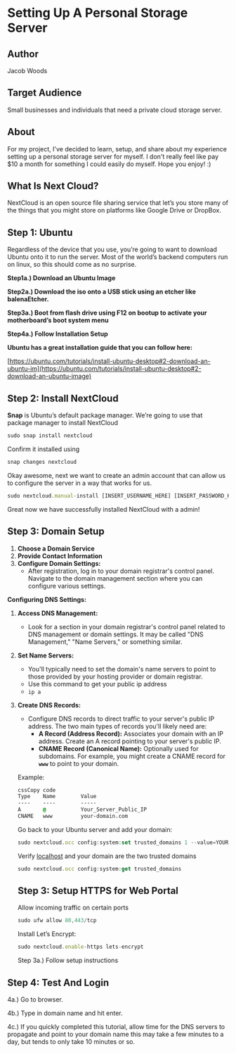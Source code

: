 # Setting Up A Personal Storage Server


## Author
Jacob Woods

## Target Audience
Small businesses and individuals that need a private cloud storage server.
## About
For my project, I've decided to learn, setup, and share about my experience setting up a personal storage server for myself. I don't really feel like pay $10 a month for something I could easily do myself. Hope you enjoy! :) 

## What Is Next Cloud?

NextCloud is an open source file sharing service that let’s you store many of the things that you might store on platforms like Google Drive or DropBox.

## Step 1: Ubuntu

Regardless of the device that you use, you’re going to want to download Ubuntu onto it to run the server. Most of the world’s backend computers run on linux, so this should come as no surprise.

**Step1a.) Download an Ubuntu Image**

**Step2a.) Download the iso onto a USB stick using an etcher like balenaEtcher.**

**Step3a.) Boot from flash drive using F12 on bootup to activate your motherboard’s boot system menu**

**Step4a.) Follow Installation Setup**

**Ubuntu has a great installation guide that you can follow here:**

[https://ubuntu.com/tutorials/install-ubuntu-desktop#2-download-an-ubuntu-im](https://ubuntu.com/tutorials/install-ubuntu-desktop#2-download-an-ubuntu-image)

## Step 2: Install NextCloud

************Snap************ is Ubuntu’s default package manager. We’re going to use that package manager to install NextCloud

```jsx
sudo snap install nextcloud
```

Confirm it installed using

```jsx
snap changes nextcloud
```

Okay awesome, next we want to create an admin account that can allow us to configure the server in a way that works for us.

```jsx
sudo nextcloud.manual-install [INSERT_USERNAME_HERE] [INSERT_PASSWORD_HERE]
```

Great now we have successfully installed NextCloud with a admin!

## Step 3: Domain Setup

1. **Choose a Domain Service**
2. **Provide Contact Information**
3. **Configure Domain Settings:**
    - After registration, log in to your domain registrar's control panel. Navigate to the domain management section where you can configure various settings.

**Configuring DNS Settings:**

1. **Access DNS Management:**
    - Look for a section in your domain registrar's control panel related to DNS management or domain settings. It may be called "DNS Management," "Name Servers," or something similar.
2. **Set Name Servers:**
    - You'll typically need to set the domain's name servers to point to those provided by your hosting provider or domain registrar.
    - Use this command to get your public ip address
    - `ip a`
3. **Create DNS Records:**
    - Configure DNS records to direct traffic to your server's public IP address. The two main types of records you'll likely need are:
        - **A Record (Address Record):** Associates your domain with an IP address. Create an A record pointing to your server's public IP.
        - **CNAME Record (Canonical Name):** Optionally used for subdomains. For example, you might create a CNAME record for **`www`** to point to your domain.
    
    Example:
    
    ```css
    cssCopy code
    Type    Name        Value
    ----    ----        -----
    A       @           Your_Server_Public_IP
    CNAME   www         your-domain.com
    
    ```
    
    Go back to your Ubuntu server and add your domain:
    
    ```jsx
    sudo nextcloud.occ config:system:set trusted_domains 1 --value=YOUR_DOMAIN
    ```
    
    Verify [localhost](http://localhost) and your domain are the two trusted domains
    
    ```jsx
    sudo nextcloud.occ config:system:get trusted_domains
    ```
    
    ## Step 3: Setup HTTPS for Web Portal
    
    Allow incoming traffic on certain ports
    
    ```jsx
    sudo ufw allow 80,443/tcp
    ```
    
    Install Let’s Encrypt:
    
    ```jsx
    sudo nextcloud.enable-https lets-encrypt
    ```
    
    Step 3a.) Follow setup instructions
    

## Step 4: Test And Login

4a.) Go to browser.

4b.) Type in domain name and hit enter.

4c.) If you quickly completed this tutorial, allow time for the DNS servers to propagate and point to your domain name this may take a few minutes to a day, but tends to only take 10 minutes or so.